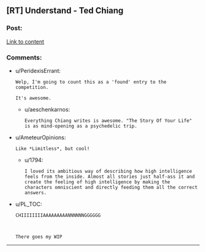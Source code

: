 ## [RT] Understand - Ted Chiang

### Post:

[Link to content](http://www.infinityplus.co.uk/stories/under.htm)

### Comments:

- u/PeridexisErrant:
  ```
  Welp, I'm going to count this as a 'found' entry to the competition.  

  It's awesome.
  ```

  - u/aeschenkarnos:
    ```
    Everything Chiang writes is awesome. "The Story Of Your Life" is as mind-opening as a psychedelic trip.
    ```

- u/AmeteurOpinions:
  ```
  Like *Limitless*, but cool!
  ```

  - u/1794:
    ```
    I loved its ambitious way of describing how high intelligence feels from the inside. Almost all stories just half-ass it and create the feeling of high intelligence by making the characters omniscient and directly feeding them all the correct answers.
    ```

- u/PL_TOC:
  ```
  CHIIIIIIIIAAAAAAAAANNNNNNGGGGGG



  There goes my WIP
  ```

---

